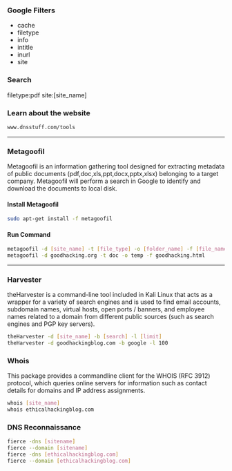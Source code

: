 ### Google Filters

- cache
- filetype
- info
- intitle
- inurl
- site

### Search

filetype:pdf site:[site_name]

### Learn about the website

```bash
www.dnsstuff.com/tools
```

---

### Metagoofil

Metagoofil is an information gathering tool designed for extracting metadata of public documents (pdf,doc,xls,ppt,docx,pptx,xlsx) belonging to a target company. Metagoofil will perform a search in Google to identify and download the documents to local disk.

#### Install Metagoofil

```bash
sudo apt-get install -f metagoofil
```

#### Run Command

```bash
metagoofil -d [site_name] -t [file_type] -o [folder_name] -f [file_name]
metagoofil -d goodhacking.org -t doc -o temp -f goodhacking.html
```

---

### Harvester
theHarvester is a command-line tool included in Kali Linux that acts as a wrapper for a variety of search engines and is used to find email accounts, subdomain names, virtual hosts, open ports / banners, and employee names related to a domain from different public sources (such as search engines and PGP key servers).

```bash
theHarvester -d [site_name] -b [search] -l [limit]
theHarvester -d goodhackingblog.com -b google -l 100
```


### Whois
This package provides a commandline client for the WHOIS (RFC 3912) protocol, which queries online servers for information such as contact details for domains and IP address assignments.

```bash
whois [site_name]
whois ethicalhackingblog.com
```


### DNS Reconnaissance

```bash
fierce -dns [sitename]
fierce --domain [sitename]
fierce -dns [ethicalhackingblog.com]
fierce --domain [ethicalhackingblog.com]
```